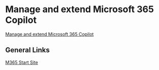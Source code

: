 # Manage and extend Microsoft 365 Copilot

[Manage and extend Microsoft 365 Copilot](https://learn.microsoft.com/en-us/training/courses/ms-4017)

## General Links

[M365 Start Site](https://www.microsoft365.com/chat)
